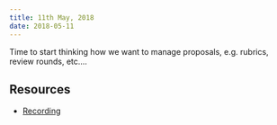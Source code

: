```yaml
---
title: 11th May, 2018
date: 2018-05-11
---
```


Time to start thinking how we want to manage proposals, e.g. rubrics, review rounds, etc.... 

## Resources

- [Recording](https://drive.google.com/open?id=1dWjaC2mN2l9f28LsxlUoYUFkFy-5AJJY)
